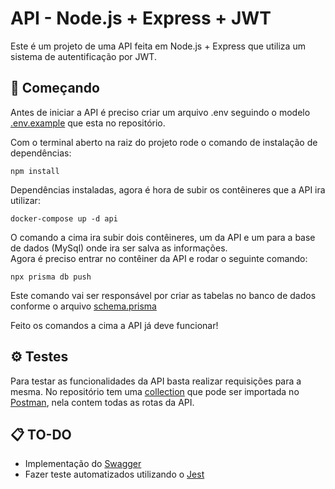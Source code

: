 # API - Node.js + Express + JWT
Este é um projeto de uma API feita em Node.js + Express que utiliza um sistema de autentificação por JWT.

## 🚀 Começando
Antes de iniciar a API é preciso criar um arquivo .env seguindo o modelo [.env.example](https://github.com/Keimich/API/blob/main/.env.example) que esta no repositório.

Com o terminal aberto na raiz do projeto rode o comando de instalação de dependências:
```
npm install
```
Dependências instaladas, agora é hora de subir os contêineres que a API ira utilizar:
```
docker-compose up -d api
```
O comando a cima ira subir dois contêineres, um da API e um para a base de dados (MySql) onde ira ser salva as informações.</br>
Agora é preciso entrar no contêiner da API e rodar o seguinte comando:
```
npx prisma db push
```
Este comando vai ser responsável por criar as tabelas no banco de dados conforme o arquivo [schema.prisma](https://github.com/Keimich/API/blob/main/schema.prisma)

Feito os comandos a cima a API já deve funcionar!

## ⚙️ Testes
Para testar as funcionalidades da API basta realizar requisições para a mesma. No repositório tem uma [collection](https://github.com/Keimich/API/blob/main/api.postman_collection.json) que pode ser importada no [Postman](https://www.postman.com/), nela contem todas as rotas da API.

## 📋 TO-DO
 - Implementação do [Swagger](https://swagger.io/)
 - Fazer teste automatizados utilizando o [Jest](https://jestjs.io/pt-BR/)